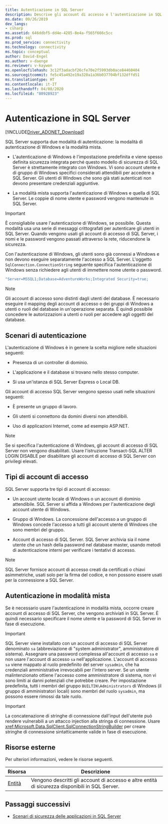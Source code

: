 ```yaml
---
title: Autenticazione in SQL Server
description: Descrive gli account di accesso e l'autenticazione in SQL Server e offre collegamenti a risorse aggiuntive.
ms.date: 09/26/2019
dev_langs:
- csharp
ms.assetid: 646ddbf5-dd4e-4285-8e4a-f565f666c5cc
ms.prod: sql
ms.prod_service: connectivity
ms.technology: connectivity
ms.topic: conceptual
author: David-Engel
ms.author: v-daenge
ms.reviewer: v-kaywon
ms.openlocfilehash: 3c12f3adacbf26cfe70e2f5993db0ace84460404
ms.sourcegitcommit: fe5c45a492e19a320a1a36b037704bf132dffd51
ms.translationtype: HT
ms.contentlocale: it-IT
ms.lasthandoff: 04/08/2020
ms.locfileid: "80928923"
---
```

# <a name="authentication-in-sql-server"></a>Autenticazione in SQL Server

[!INCLUDE[Driver_ADONET_Download](../../../includes/driver_adonet_download.md)]

SQL Server supporta due modalità di autenticazione: la modalità di autenticazione di Windows e la modalità mista.  
  
- L'autenticazione di Windows è l'impostazione predefinita e viene spesso definita sicurezza integrata perché questo modello di sicurezza di SQL Server è strettamente integrato con Windows. Vi sono account utente e di gruppo di Windows specifici considerati attendibili per accedere a SQL Server. Gli utenti di Windows che sono già stati autenticati non devono presentare credenziali aggiuntive.  
  
- La modalità mista supporta l'autenticazione di Windows e quella di SQL Server. Le coppie di nome utente e password vengono mantenute in SQL Server.  
  
> [!IMPORTANT]
> È consigliabile usare l'autenticazione di Windows, se possibile. Questa modalità usa una serie di messaggi crittografati per autenticare gli utenti in SQL Server. Quando vengono usati gli account di accesso di SQL Server, i nomi e le password vengono passati attraverso la rete, riducendone la sicurezza.  
  
Con l'autenticazione di Windows, gli utenti sono già connessi a Windows e non devono eseguire separatamente l'accesso a SQL Server. L'oggetto `SqlConnection.ConnectionString` seguente specifica l'autenticazione di Windows senza richiedere agli utenti di immettere nome utente o password.  
  
```csharp
"Server=MSSQL1;Database=AdventureWorks;Integrated Security=true;  
```  
  
> [!NOTE]
> Gli account di accesso sono distinti dagli utenti del database. È necessario eseguire il mapping degli account di accesso o dei gruppi di Windows a utenti o ruoli del database in un'operazione separata. È quindi possibile concedere le autorizzazioni a utenti o ruoli per accedere agli oggetti del database.  
  
## <a name="authentication-scenarios"></a>Scenari di autenticazione  
L'autenticazione di Windows è in genere la scelta migliore nelle situazioni seguenti:  
  
- Presenza di un controller di dominio.  
  
- L'applicazione e il database si trovano nello stesso computer.  
  
- Si usa un'istanza di SQL Server Express o Local DB.  
  
Gli account di accesso SQL Server vengono spesso usati nelle situazioni seguenti:  
  
- È presente un gruppo di lavoro.  
  
- Gli utenti si connettono da domini diversi non attendibili.  
  
- Uso di applicazioni Internet, come ad esempio ASP.NET.  
  
> [!NOTE]
> Se si specifica l'autenticazione di Windows, gli account di accesso di SQL Server non vengono disabilitati. Usare l'istruzione Transact-SQL ALTER LOGIN DISABLE per disabilitare gli account di accesso di SQL Server con privilegi elevati.  
  
## <a name="login-types"></a>Tipi di account di accesso  
SQL Server supporta tre tipi di account di accesso:  
  
- Un account utente locale di Windows o un account di dominio attendibile. SQL Server si affida a Windows per l'autenticazione degli account utente di Windows.  
  
- Gruppo di Windows. La concessione dell'accesso a un gruppo di Windows concede l'accesso a tutti gli account utente di Windows che sono membri del gruppo.  
  
- Account di accesso di SQL Server. SQL Server archivia sia il nome utente che un hash della password nel database master, usando metodi di autenticazione interni per verificare i tentativi di accesso.  
  
> [!NOTE]
> SQL Server fornisce account di accesso creati da certificati o chiavi asimmetriche, usati solo per la firma del codice, e non possono essere usati per la connessione a SQL Server.  
  
## <a name="mixed-mode-authentication"></a>Autenticazione in modalità mista  
Se è necessario usare l'autenticazione in modalità mista, occorre creare account di accesso di SQL Server, che vengono archiviati in SQL Server. È quindi necessario specificare il nome utente e la password di SQL Server in fase di esecuzione.  
  
> [!IMPORTANT]
> SQL Server viene installato con un account di accesso di SQL Server denominato `sa` (abbreviazione di "system administrator", amministratore di sistema). Assegnare una password complessa all'account di accesso `sa` e non usare l'account di accesso `sa` nell'applicazione. L'account di accesso `sa` viene mappato al ruolo predefinito del server `sysadmin`, che ha credenziali amministrative irrevocabili per l'intero server. Se un utente malintenzionato ottiene l'accesso come amministratore di sistema, non vi sono limiti ai danni potenziali che potrebbe creare. Per impostazione predefinita, tutti i membri del gruppo `BUILTIN\Administrators` di Windows (il gruppo di amministratori locali) sono membri del ruolo `sysadmin`, ma possono essere rimossi da tale ruolo.  
  
> [!IMPORTANT]
> La concatenazione di stringhe di connessione dall'input dell'utente può rendere vulnerabili a un attacco injection alla stringa di connessione. Usare <xref:Microsoft.Data.SqlClient.SqlConnectionStringBuilder> per creare stringhe di connessione sintatticamente valide in fase di esecuzione. 
  
## <a name="external-resources"></a>Risorse esterne  
Per ulteriori informazioni, vedere le risorse seguenti.  
  
|Risorsa|Descrizione|  
|--------------|-----------------|  
|[Entità](../../../relational-databases/security/authentication-access/principals-database-engine.md)|Vengono descritti gli account di accesso e altre entità di sicurezza disponibili in SQL Server.|  
  
## <a name="next-steps"></a>Passaggi successivi
- [Scenari di sicurezza delle applicazioni in SQL Server](application-security-scenarios-sql-server.md)
